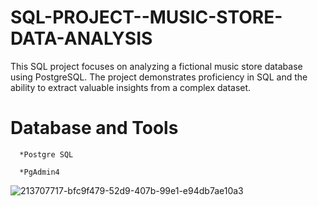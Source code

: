 # SQL-PROJECT--MUSIC-STORE-DATA-ANALYSIS
This SQL project focuses on analyzing a fictional music store database using PostgreSQL. The project demonstrates proficiency in SQL and the ability to extract valuable insights from a complex dataset.
# Database and Tools 

      *Postgre SQL
      
      *PgAdmin4




![213707717-bfc9f479-52d9-407b-99e1-e94db7ae10a3](https://github.com/AfsalAH/SQL-PROJECT--MUSIC-STORE-DATA-ANALYSIS/assets/145492986/65ccb001-8de1-4a01-a4df-97deb06e62ac)
